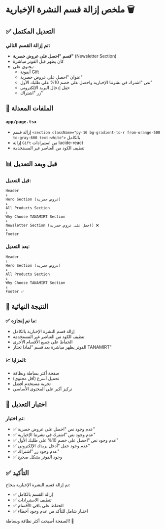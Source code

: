 # ملخص إزالة قسم النشرة الإخبارية 🗑️

## ✅ التعديل المكتمل

### تم إزالة القسم التالي:
- **قسم "احصل على عروض حصرية"** (Newsletter Section)
- كان يظهر قبل الفوتر مباشرة
- يحتوي على:
  - أيقونة Gift
  - عنوان "احصل على عروض حصرية"
  - نص "اشترك في نشرتنا الإخبارية واحصل على خصم 10% على طلبك الأول"
  - حقل إدخال البريد الإلكتروني
  - زر "اشتراك"

## 🔧 الملفات المعدلة

### `app/page.tsx`
- إزالة قسم `<section className="py-16 bg-gradient-to-r from-orange-500 to-gray-600 text-white">` بالكامل
- إزالة `Gift` من استيرادات lucide-react
- تنظيف الكود من العناصر غير المستخدمة

## 📊 قبل وبعد التعديل

### قبل التعديل:
```
Header
↓
Hero Section (عروض حصرية)
↓
All Products Section
↓
Why Choose TANAMIRT Section
↓
Newsletter Section (احصل على عروض حصرية) ❌
↓
Footer
```

### بعد التعديل:
```
Header
↓
Hero Section (عروض حصرية)
↓
All Products Section
↓
Why Choose TANAMIRT Section
↓
Footer ✅
```

## 🎯 النتيجة النهائية

### ✅ ما تم إنجازه:
- إزالة قسم النشرة الإخبارية بالكامل
- تنظيف الكود من العناصر غير المستخدمة
- الحفاظ على جميع الأقسام الأخرى
- الفوتر يظهر مباشرة بعد قسم "لماذا تختار TANAMIRT"

### 📈 المزايا:
- صفحة أكثر بساطة ونظافة
- تحميل أسرع (أقل محتوى)
- تجربة مستخدم أفضل
- تركيز أكبر على المحتوى الأساسي

## 🧪 اختبار التعديل

### تم اختبار:
- ✅ عدم وجود نص "احصل على عروض حصرية"
- ✅ عدم وجود نص "اشترك في نشرتنا الإخبارية"
- ✅ عدم وجود نص "احصل على خصم 10% على طلبك الأول"
- ✅ عدم وجود حقل "أدخل بريدك الإلكتروني"
- ✅ عدم وجود زر "اشتراك"
- ✅ وجود الفوتر بشكل صحيح

## ✅ التأكيد

تم إزالة قسم النشرة الإخبارية بنجاح:
- ✅ إزالة القسم بالكامل
- ✅ تنظيف الاستيرادات
- ✅ الحفاظ على باقي الأقسام
- ✅ اختبار شامل للتأكد من عدم وجود أخطاء

الصفحة أصبحت أكثر نظافة وبساطة! 🎉
